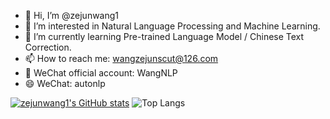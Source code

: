 - 👋 Hi, I’m @zejunwang1
- 👀 I’m interested in Natural Language Processing and Machine Learning.
- 🌱 I’m currently learning Pre-trained Language Model / Chinese Text Correction.
- 📫 How to reach me: wangzejunscut@126.com
- 💞️ WeChat official account: WangNLP
- 😄 WeChat: autonlp

<!---
| <a href="https://github.com/zejunwang1"><img align="center" src="https://github-readme-stats-git-masterrstaa-rickstaa.vercel.app/api?username=zejunwang1&show_icons=true&include_all_commits=true&theme=buefy&hide_border=true" alt="github stats" /></a> | <a href="https://github.com/zejunwang1"><img align="center" src="https://github-readme-stats.vercel.app/api/top-langs/?username=zejunwang1&layout=compact&langs_count=6&exclude_repo=undergrad&theme=buefy&hide_border=true" /></a> |
| ------------- | ------------- |
--->


[![zejunwang1's GitHub stats](https://github-readme-stats-git-masterorgs-github-readme-stats-team.vercel.app/api?username=zejunwang1&hide=prs)](https://github.com/anuraghazra/github-readme-stats)
![Top Langs](https://github-readme-stats.vercel.app/api/top-langs/?username=zejunwang1&langs_count=6&exclude_repo=undergrad&theme=buefy&hide_border=true)


<!---
zejunwang1/zejunwang1 is a ✨ special ✨ repository because its `README.md` (this file) appears on your GitHub profile.
You can click the Preview link to take a look at your changes.
--->
